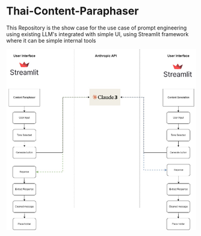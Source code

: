 # Thai-Content-Paraphaser
This Repository is the show case for the use case of prompt engineering using existing LLM's integrated with simple UI, using Streamlit framework where it can be simple internal tools

![screenshot](Thai_content_Paraphaser.jpg)

